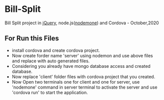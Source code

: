 # Bill-Split
Bill Split project in [jQuery](https://jquerymobile.com/), node.js([nodemone](https://www.npmjs.com/package/nodemon)) and Cordova - October,2020

## For Run this Files

- install cordova and create cordova project.<br />
- Now create forder name 'server' using nodemon and use above files and replace with auto generated files.<br />
- Considering you already have mongo database access and created database.<br/>
- Now replace 'client' folder files with cordova project that you created.<br/>
- Now Open two terminals one for client and one for server, use 'nodemone' command in server terminal to activate the server and 
use 'cordova run' to start the application.
